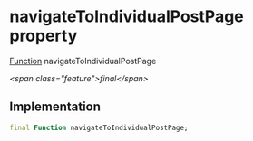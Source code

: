 


# navigateToIndividualPostPage property







[Function](https:api.flutter.dev/flutter/dart-core/Function-class.html) navigateToIndividualPostPage
  
_\<span class="feature"\>final\</span\>_






## Implementation

```dart
final Function navigateToIndividualPostPage;
```







